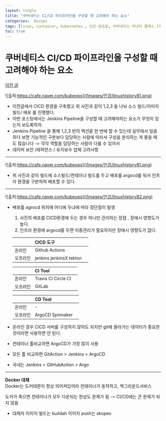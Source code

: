 ```yaml
---
layout: single
title: "쿠버네티스 CI/CD 파이프라인을 구성할 때 고려해야 하는 요소"
categories:  Devops
tags: [linux, container, kubernetes , 인강-일프로, 쿠버네티스 어나더 클래스 (지상편) - Sprint 1 2 , DevOps ,jenkins ,CI/DC  ]
toc: true
---
```


# 쿠버네티스 CI/CD 파이프라인을 구성할 때 고려해야 하는 요소

[이전 글](https://parkbeomsub.github.io/devops/%EC%BF%A0%EB%B2%84%EB%84%A4%ED%8B%B0%EC%8A%A4-Devops-Jenkins-%EC%86%8C%EC%8A%A4-%EB%B9%8C%EB%93%9C%ED%95%98%EA%B8%B0/)

![출처:https://cafe.naver.com/kubeops](/Images/인강/linuxhistory81.png)

 - 이전글에서  CICD 환경을 구축했고 위 사진과 같이 1,2,3 을 나눠 소스 빌드/이미지 빌드/ 배포 를 진행했다.
 - 이번 포스팅에서는  Jenkins Pipeline을 구성할 때 고려해야하는 요소가 무엇이 있는지 보도록하자. 
 - Jenkins Pipeline 을 통해 1,2,3 번의 액션을 한 번에 할 수 있는데 실무에서 일을 하다 보면 기능적인 구분보다 담당하는 사람에 따라서 구성을 분리하는 게 좋을 때도 많습니다  -> 각각 역할을 담당하는 사람이 다를 수 있어서
 - 데이버 보안 /레퍼런스 / 유지보수 업체 고려사항
  
  


---

![출처:https://cafe.naver.com/kubeops](/Images/인강/linuxhistory81.png)
   - 위 사진과 같이 빌드에 소스빌드/컨테이너 빌드를 두고 배포를 argocd를 둬서 인프라 환경을  구분하여 배포할 수 있다.
---
![출처:https://cafe.naver.com/kubeops](/Images/인강/linuxhistory82.png)

- 배포를  agrocd 위치에 어디에 두냐에 따라  장단점이 발생
  1.  사진의 배포를 CICD환경에 두는 경우  하나만 관리하는 장점 , 장애시 영향도가 높다.
  2.  인프라 환경에 argocd를 두면 이중관리가 필요하지만  장애시 영향도가 없다.
  

   ||CICD 도구||
   |-----|-----|-----|
   |온라인| Github Actions|  
   |오프라인|jenkins  jenkinsX  tekton|
   
   ||CI Tool||
   |----|----|----|
   |온라인|Travis CI   Circle CI|
   |오프라인|GitLab|

   ||CD Tool||
   |----|-----|----|
   |온라인|-|
   |오프라인|ArgoCD Spinnaker|

 - 온라인 경우 CICD 서버를 구성하지 않아도 되지만 git에 올라가는 데이터가  중요한 것이라면  사용하면 안 된다.
 - 컨테이너 툴비교하면 ArgoCD가 가장 많이 사용
 - 모든 툴 비교하면 GitAction > Jenkins > ArgoCD
 - 국내는 Jenkins  > GitHubAction > Argo 
  
---
**Docker 대체**  
Docker는 도커데몬이 항상 띄어져있어라 컨태이너가 동작하고, 백그라운드서비스

도커가 죽으면 컨테이너가 모두 다운되는 현상도 문제가 됨 -> CI/CD에는 큰 문제가 되지 않음

- 대체자
   이미지 빌드는  buildah
   이미지 push는 skopeo
 